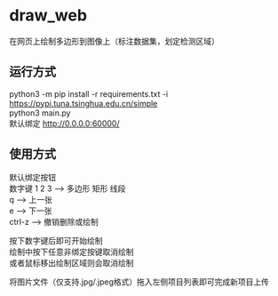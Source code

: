 # draw_web
在网页上绘制多边形到图像上（标注数据集，划定检测区域）

## 运行方式

python3 -m pip install -r requirements.txt -i https://pypi.tuna.tsinghua.edu.cn/simple  
python3 main.py  
默认绑定 http://0.0.0.0:60000/  

## 使用方式

默认绑定按钮  
数字键 1 2 3 --> 多边形 矩形 线段  
q --> 上一张   
e --> 下一张  
ctrl-z --> 撤销删除或绘制

按下数字键后即可开始绘制  
绘制中按下任意非绑定按键取消绘制  
或者鼠标移出绘制区域则会取消绘制  

将图片文件（仅支持.jpg/.jpeg格式）拖入左侧项目列表即可完成新项目上传  